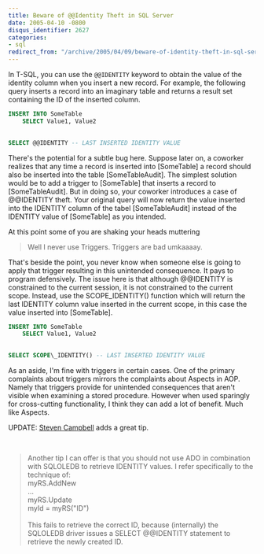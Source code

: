 ```yaml
---
title: Beware of @@Identity Theft in SQL Server
date: 2005-04-10 -0800
disqus_identifier: 2627
categories:
- sql
redirect_from: "/archive/2005/04/09/beware-of-identity-theft-in-sql-server.aspx/"
---
```


In T-SQL, you can use the `@@IDENTITY` keyword to obtain the value of the
identity column when you insert a new record. For example, the following
query inserts a record into an imaginary table and returns a result set
containing the ID of the inserted column.

```sql
INSERT INTO SomeTable
    SELECT Value1, Value2
   

SELECT @@IDENTITY -- LAST INSERTED IDENTITY VALUE
```

There's the potential for a subtle bug here. Suppose later on, a
coworker realizes that any time a record is inserted into [SomeTable] a
record should also be inserted into the table [SomeTableAudit]. The
simplest solution would be to add a trigger to [SomeTable] that inserts
a record to [SomeTableAudit]. But in doing so, your coworker introduces
a case of @@IDENTITY theft. Your original query will now return the
value inserted into the IDENTITY column of the tabel [SomeTableAudit]
instead of the IDENTITY value of [SomeTable] as you intended.

At this point some of you are shaking your heads muttering
 

> Well I never use Triggers. Triggers are bad umkaaaay.
 

That's beside the point, you never know when someone else is going to
apply that trigger resulting in this unintended consequence. It pays to
program defensively. The issue here is that although @@IDENTITY is
constrained to the current session, it is not constrained to the current
scope. Instead, use the SCOPE\_IDENTITY() function which will return the
last IDENTITY column value inserted in the current scope, in this case
the value inserted into [SomeTable].

```sql
INSERT INTO SomeTable
    SELECT Value1, Value2
   

SELECT SCOPE\_IDENTITY() -- LAST INSERTED IDENTITY VALUE
```

As an aside, I'm fine with triggers in certain cases. One of the primary
complaints about triggers mirrors the complaints about Aspects in AOP.
Namely that triggers provide for unintended consequences that aren't
visible when examining a stored procedure. However when used sparingly
for cross-cutting functionality, I think they can add a lot of benefit.
Much like Aspects.

UPDATE: [Steven Campbell](http://dukeytoo.blogspot.com) adds a great
tip.

 

> Another tip I can offer is that you should not use ADO in combination
> with SQLOLEDB to retrieve IDENTITY values. I refer specifically to the
> technique of: \
>  myRS.AddNew\
>  ...\
>  myRS.Update\
>  myId = myRS("ID")\
>  \
>  This fails to retrieve the correct ID, because (internally) the
> SQLOLEDB driver issues a SELECT @@IDENTITY statement to retrieve the
> newly created ID.
